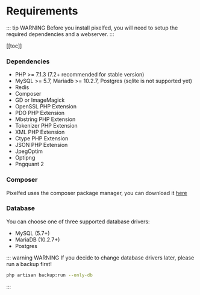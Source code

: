 # Requirements

::: tip WARNING
Before you install pixelfed, you will need to setup the required dependencies and a webserver.
:::

    
[[toc]]

### Dependencies

 - PHP >= 7.1.3 (7.2+ recommended for stable version)
 - MySQL >= 5.7, Mariadb >= 10.2.7, Postgres (sqlite is not supported yet)
 - Redis
 - Composer
 - GD or ImageMagick
 - OpenSSL PHP Extension
 - PDO PHP Extension
 - Mbstring PHP Extension
 - Tokenizer PHP Extension
 - XML PHP Extension
 - Ctype PHP Extension
 - JSON PHP Extension
 - JpegOptim
 - Optipng
 - Pngquant 2

### Composer

Pixelfed uses the composer package manager, you can download it [here](https://getcomposer.org/download/)

### Database

You can choose one of three supported database drivers:
 - MySQL (5.7+)
 - MariaDB (10.2.7+)
 - Postgres

::: warning WARNING
If you decide to change database drivers later, please run a backup first!

```bash
php artisan backup:run --only-db
```
:::